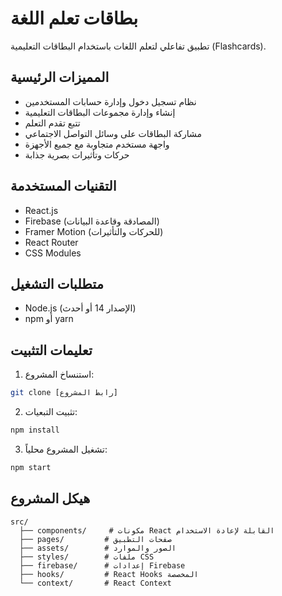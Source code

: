 # بطاقات تعلم اللغة

تطبيق تفاعلي لتعلم اللغات باستخدام البطاقات التعليمية (Flashcards).

## المميزات الرئيسية
- نظام تسجيل دخول وإدارة حسابات المستخدمين
- إنشاء وإدارة مجموعات البطاقات التعليمية
- تتبع تقدم التعلم
- مشاركة البطاقات على وسائل التواصل الاجتماعي
- واجهة مستخدم متجاوبة مع جميع الأجهزة
- حركات وتأثيرات بصرية جذابة

## التقنيات المستخدمة
- React.js
- Firebase (المصادقة وقاعدة البيانات)
- Framer Motion (للحركات والتأثيرات)
- React Router
- CSS Modules

## متطلبات التشغيل
- Node.js (الإصدار 14 أو أحدث)
- npm أو yarn

## تعليمات التثبيت
1. استنساخ المشروع:
```bash
git clone [رابط المشروع]
```

2. تثبيت التبعيات:
```bash
npm install
```

3. تشغيل المشروع محلياً:
```bash
npm start
```

## هيكل المشروع
```
src/
  ├── components/     # مكونات React القابلة لإعادة الاستخدام
  ├── pages/         # صفحات التطبيق
  ├── assets/        # الصور والموارد
  ├── styles/        # ملفات CSS
  ├── firebase/      # إعدادات Firebase
  ├── hooks/         # React Hooks المخصصة
  └── context/       # React Context
``` 